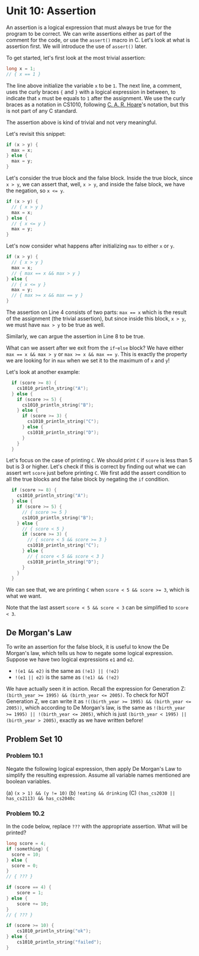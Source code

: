 # Unit 10: Assertion

An assertion is a logical expression that must always be true for the program to be correct.  We can write assertions either as part of the comment for the code, or use the `assert()` macro in C.  Let's look at what is assertion first.  We will introduce the use of `assert()` later.

To get started, let's first look at the most trivial assertion:

```C
long x = 1;
// { x == 1 }
```

The line above initialize the variable `x` to be `1`.  The next line, a comment, uses the curly braces `{` and `}` with a logical expression in between, to indicate that `x` must be equals to `1` after the assignment.  We use the curly braces as a notation in CS1010, following [C. A. R. Hoare](https://en.wikipedia.org/wiki/Tony_Hoare)'s notation, but this is not part of any C standard.

The assertion above is kind of trivial and not very meaningful. 

Let's revisit this snippet:

```C
if (x > y) {
  max = x;
} else {
  max = y;
}
```

Let's consider the true block and the false block.  Inside the true block, since `x > y`, we can assert that, well, `x > y`, and inside the false block, we have the negation, so `x <= y`.

```C
if (x > y) {
  // { x > y }
  max = x;
} else {
  // { x <= y }
  max = y;
}
```

Let's now consider what happens after initializing `max` to either `x` or `y`.

```C
if (x > y) {
  // { x > y }
  max = x;
  // { max == x && max > y }
} else {
  // { x <= y }
  max = y;
  // { max >= x && max == y }
}
```

The assertion on Line 4 consists of two parts: `max == x` which is the result of the assignment (the trivial assertion), but since inside this block, `x > y`, we must have `max > y` to be true as well.

Similarly, we can argue the assertion in Line 8 to be true.  

What can we assert after we exit from the `if`-`else` block?  We have either `max == x && max > y` or `max >= x && max == y`.  This is exactly the property we are looking for in `max` when we set it to the maximum of `x` and `y`!  

Let's look at another example:

```C
  if (score >= 8) {
    cs1010_println_string("A");
  } else {
    if (score >= 5) {
      cs1010_println_string("B");
    } else {
      if (score >= 3) {
        cs1010_println_string("C");
      } else {
        cs1010_println_string("D");
      }
    }
  }
```

Let's focus on the case of printing `C`.  We should print `C` if `score` is less than 5 but is 3 or higher.  Let's check if this is correct by finding out what we can assert wrt `score` just before printing `C`.  We first add the assert condition to all the true blocks and the false block by negating the `if` condition.

```C
  if (score >= 8) {
    cs1010_println_string("A");
  } else {
    if (score >= 5) {
      // { score >= 5 }
      cs1010_println_string("B");
    } else {
      // { score < 5 }
      if (score >= 3) {
        // { score < 5 && score >= 3 }
        cs1010_println_string("C");
      } else {
        // { score < 5 && score < 3 }
        cs1010_println_string("D");
      }
    }
  }
```

We can see that, we are printing `C` when `score < 5 && score >= 3`, which is what we want.  

Note that the last assert `score < 5 && score < 3` can be simplified to `score < 3`.

## De Morgan's Law

To write an assertion for the false block, it is useful to know the De Morgan's law, which tells us how to negate some logical expression.  Suppose we have two logical expressions `e1` and `e2`. 

- `!(e1 && e2)` is the same as `(!e1) || (!e2)`
- `!(e1 || e2)` is the same as `(!e1) && (!e2)`

We have actually seen it in action.  Recall the expression for Generation Z: 
  `(birth_year >= 1995) && (birth_year <= 2005)`.  To check for NOT Generation Z, we can write it as `!((birth_year >= 1995) && (birth_year <= 2005))`, which according to De Morgan's law, is the same as `!(birth_year >= 1995) || !(birth_year <= 2005)`, which is just `(birth_year < 1995) || (birth_year > 2005)`, exactly as we have written before!

## Problem Set 10

### Problem 10.1

Negate the following logical expression, then apply De Morgan's Law to simplify the resulting expression.  Assume all variable names mentioned are boolean variables.

(a) `(x > 1) && (y != 10)`
(b) `!eating && drinking`
(C) `(has_cs2030 || has_cs2113) && has_cs2040c`

### Problem 10.2

In the code below, replace `???` with the appropriate assertion.  What will be printed?

```C
long score = 4;
if (something) {
  score = 10;
} else {
  score = 0;
}
// { ??? }

if (score == 4) {
    score = 1;
} else {
    score += 10;
}
// { ??? }

if (score >= 10) {
    cs1010_println_string("ok");
} else {
    cs1010_println_string("failed");
}
```
